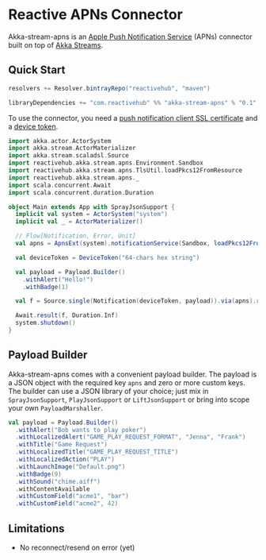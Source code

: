 # Reactive APNs Connector

Akka-stream-apns is an [Apple Push Notification Service](https://developer.apple.com/library/ios/documentation/NetworkingInternet/Conceptual/RemoteNotificationsPG/Chapters/ApplePushService.html)
(APNs) connector built on top of [Akka Streams](http://akka.io).

## Quick Start

```scala
resolvers += Resolver.bintrayRepo("reactivehub", "maven")

libraryDependencies += "com.reactivehub" %% "akka-stream-apns" % "0.1"
```

To use the connector, you need a [push notification client SSL certificate](https://developer.apple.com/library/ios/documentation/IDEs/Conceptual/AppDistributionGuide/ConfiguringPushNotifications/ConfiguringPushNotifications.html)
and a [device token](https://developer.apple.com/library/ios/documentation/NetworkingInternet/Conceptual/RemoteNotificationsPG/Chapters/IPhoneOSClientImp.html).

```scala
import akka.actor.ActorSystem
import akka.stream.ActorMaterializer
import akka.stream.scaladsl.Source
import reactivehub.akka.stream.apns.Environment.Sandbox
import reactivehub.akka.stream.apns.TlsUtil.loadPkcs12FromResource
import reactivehub.akka.stream.apns._
import scala.concurrent.Await
import scala.concurrent.duration.Duration

object Main extends App with SprayJsonSupport {
  implicit val system = ActorSystem("system")
  implicit val _ = ActorMaterializer()

  // Flow[Notification, Error, Unit]
  val apns = ApnsExt(system).notificationService(Sandbox, loadPkcs12FromResource("/cert.p12", "password"))

  val deviceToken = DeviceToken("64-chars hex string")

  val payload = Payload.Builder()
    .withAlert("Hello!")
    .withBadge(1)

  val f = Source.single(Notification(deviceToken, payload)).via(apns).runForeach(println)

  Await.result(f, Duration.Inf)
  system.shutdown()
}
```

## Payload Builder

Akka-stream-apns comes with a convenient payload builder. The payload is a JSON object with the required key `apns` and
zero or more custom keys. The builder can use a JSON library of your choice; just mix in
`SprayJsonSupport`, `PlayJsonSupport` or `LiftJsonSupport` or bring into scope your own `PayloadMarshaller`.

```scala
val payload = Payload.Builder()
  .withAlert("Bob wants to play poker")
  .withLocalizedAlert("GAME_PLAY_REQUEST_FORMAT", "Jenna", "Frank")
  .withTitle("Game Request")
  .withLocalizedTitle("GAME_PLAY_REQUEST_TITLE")
  .withLocalizedAction("PLAY")
  .withLaunchImage("Default.png")
  .withBadge(9)
  .withSound("chime.aiff")
  .withContentAvailable
  .withCustomField("acme1", "bar")
  .withCustomField("acme2", 42)
```

## Limitations

* No reconnect/resend on error (yet)
